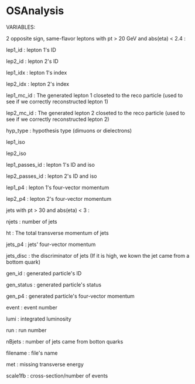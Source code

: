 # OSAnalysis

VARIABLES:


2 opposite sign, same-flavor leptons with pt > 20 GeV and abs(eta) < 2.4 :

lep1_id : lepton 1's ID

lep2_id : lepton 2's ID

lep1_idx : lepton 1's index

lep2_idx : lepton 2's index

lep1_mc_id : The generated lepton 1 closeted to the reco particle (used to see if we correctly reconstructed lepton 1)

lep2_mc_id : The generated lepton 2 closeted to the reco particle (used to see if we correctly reconstructed lepton 2)

hyp_type : hypothesis type (dimuons or dielectrons)

lep1_iso

lep2_iso

lep1_passes_id : lepton 1's ID and iso

lep2_passes_id : lepton 2's ID and iso

lep1_p4 : lepton 1's four-vector momentum

lep2_p4 : lepton 2's four-vector momentum


jets with pt > 30 and abs(eta) < 3 :

njets : number of jets

ht : The total transverse momentum of jets

jets_p4 : jets' four-vector momentum

jets_disc : the discriminator of jets (If it is high, we kown the jet came from a bottom quark)


gen_id : generated particle's ID

gen_status : generated particle's status

gen_p4 : generated particle's four-vector momentum

event : event number

lumi : integrated luminosity

run : run number

nBjets : number of jets came from botton quarks

filename : file's name

met : missing transverse energy

scale1fb : cross-section/number of events
